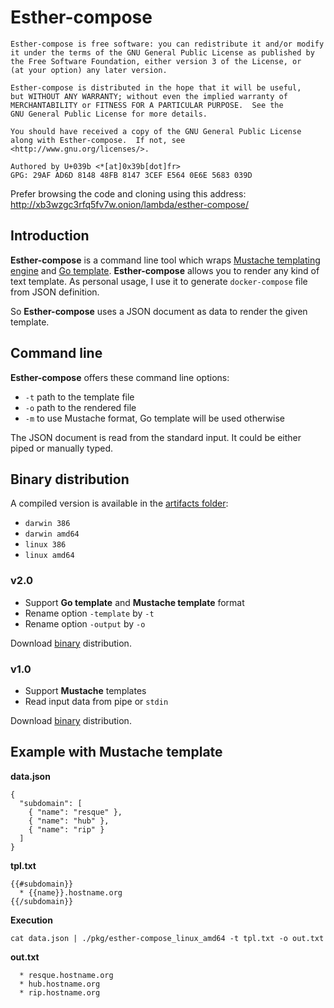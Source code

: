 # Esther-compose
```
Esther-compose is free software: you can redistribute it and/or modify
it under the terms of the GNU General Public License as published by
the Free Software Foundation, either version 3 of the License, or
(at your option) any later version.

Esther-compose is distributed in the hope that it will be useful,
but WITHOUT ANY WARRANTY; without even the implied warranty of
MERCHANTABILITY or FITNESS FOR A PARTICULAR PURPOSE.  See the
GNU General Public License for more details.

You should have received a copy of the GNU General Public License
along with Esther-compose.  If not, see <http://www.gnu.org/licenses/>.

Authored by U+039b <*[at]0x39b[dot]fr>
GPG: 29AF AD6D 8148 48FB 8147 3CEF E564 0E6E 5683 039D
```

Prefer browsing the code and cloning using this address: http://xb3wzgc3rfq5fv7w.onion/lambda/esther-compose/

## Introduction
**Esther-compose** is a command line tool which wraps [Mustache templating engine](https://mustache.github.io/) and [Go template](https://golang.org/pkg/text/template/). 
**Esther-compose** allows you to 
render any kind of text template. As personal usage, I use it to generate `docker-compose` file from JSON definition.

So **Esther-compose** uses a JSON document as data to render the given template.

## Command line
**Esther-compose** offers these command line options:

  * `-t` path to the template file
  * `-o` path to the rendered file
  * `-m` to use Mustache format, Go template will be used otherwise
  
The JSON document is read from the standard input. It could be either piped or manually typed.

## Binary distribution
A compiled version is available in the [artifacts folder](https://gitlab.s1.0x39b.fr/lambda/esther-compose/builds):

  * `darwin 386`
  * `darwin amd64`
  * `linux 386`
  * `linux amd64`

### v2.0
  * Support **Go template** and **Mustache template** format
  * Rename option `-template` by `-t`
  * Rename option `-output` by `-o`
   
Download [binary](https://gitlab.s1.0x39b.fr/lambda/esther-compose/builds/29/artifacts/browse/pkg/) distribution. 

### v1.0
  * Support **Mustache** templates
  * Read input data from pipe or `stdin`
   
Download [binary](https://gitlab.s1.0x39b.fr/lambda/esther-compose/builds/27/artifacts/browse/pkg/) distribution. 

## Example with Mustache template
**data.json**
```
{
  "subdomain": [
    { "name": "resque" },
    { "name": "hub" },
    { "name": "rip" }
  ]
}
```

**tpl.txt**
```
{{#subdomain}}
  * {{name}}.hostname.org
{{/subdomain}}
```

**Execution**
```
cat data.json | ./pkg/esther-compose_linux_amd64 -t tpl.txt -o out.txt
```

**out.txt**
```
  * resque.hostname.org
  * hub.hostname.org
  * rip.hostname.org
```